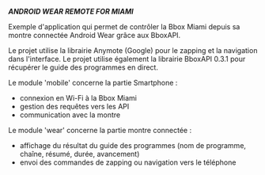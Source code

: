 ***ANDROID WEAR REMOTE FOR MIAMI***

Exemple d'application qui permet de contrôler la Bbox Miami depuis sa montre connectée Android Wear grâce aux BboxAPI.

Le projet utilise la librairie Anymote (Google) pour le zapping et la navigation dans l'interface.
Le projet utilise également la librairie BboxAPI 0.3.1 pour récupérer le guide des programmes en direct.

Le module 'mobile' concerne la partie Smartphone :<br/>
   - connexion en Wi-Fi à la Bbox Miami<br/>
   - gestion des requêtes vers les API<br/>
   - communication avec la montre
	
Le module 'wear' concerne la partie montre connectée :<br/>
   - affichage du résultat du guide des programmes (nom de programme, chaîne, résumé, durée, avancement)<br/>
   - envoi des commandes de zapping ou navigation vers le téléphone

